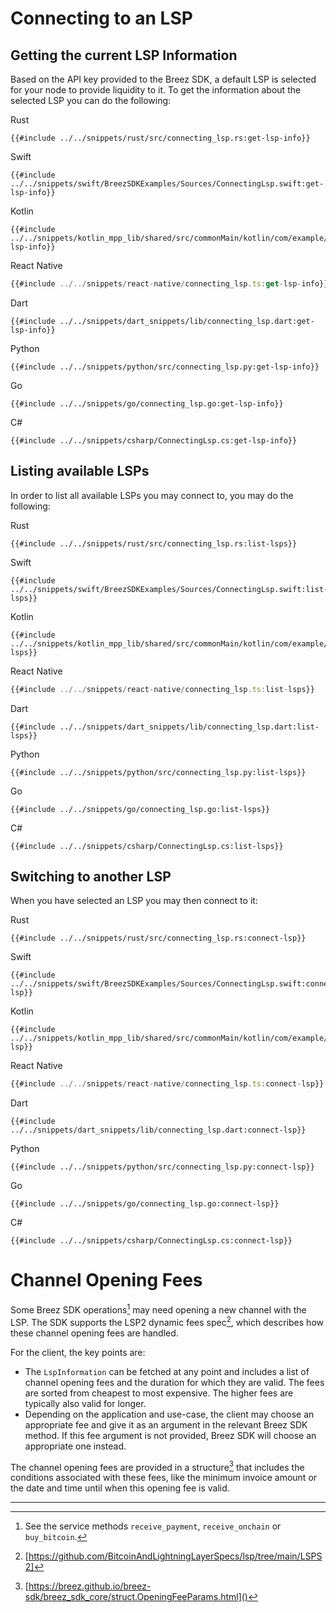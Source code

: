 # Connecting to an LSP

## Getting the current LSP Information

Based on the API key provided to the Breez SDK, a default LSP is selected for your node to provide liquidity to it. To get the information about the selected LSP you can do the following:

<custom-tabs category="lang">
<div slot="title">Rust</div>
<section>

```rust,ignore
{{#include ../../snippets/rust/src/connecting_lsp.rs:get-lsp-info}}
```
</section>

<div slot="title">Swift</div>
<section>

```swift,ignore
{{#include ../../snippets/swift/BreezSDKExamples/Sources/ConnectingLsp.swift:get-lsp-info}}
```
</section>

<div slot="title">Kotlin</div>
<section>

```kotlin,ignore
{{#include ../../snippets/kotlin_mpp_lib/shared/src/commonMain/kotlin/com/example/kotlinmpplib/ConnectingLsp.kt:get-lsp-info}}
```
</section>

<div slot="title">React Native</div>
<section>

```typescript
{{#include ../../snippets/react-native/connecting_lsp.ts:get-lsp-info}}
```
</section>

<div slot="title">Dart</div>
<section>

```dart,ignore
{{#include ../../snippets/dart_snippets/lib/connecting_lsp.dart:get-lsp-info}}
```
</section>

<div slot="title">Python</div>
<section>

```python,ignore
{{#include ../../snippets/python/src/connecting_lsp.py:get-lsp-info}}
```
</section>

<div slot="title">Go</div>
<section>

```go,ignore
{{#include ../../snippets/go/connecting_lsp.go:get-lsp-info}}
```
</section>

<div slot="title">C#</div>
<section>

```cs,ignore
{{#include ../../snippets/csharp/ConnectingLsp.cs:get-lsp-info}}
```
</section>
</custom-tabs>

## Listing available LSPs

In order to list all available LSPs you may connect to, you may do the following:

<custom-tabs category="lang">
<div slot="title">Rust</div>
<section>

```rust,ignore
{{#include ../../snippets/rust/src/connecting_lsp.rs:list-lsps}}
```
</section>

<div slot="title">Swift</div>
<section>

```swift,ignore
{{#include ../../snippets/swift/BreezSDKExamples/Sources/ConnectingLsp.swift:list-lsps}}
```
</section>

<div slot="title">Kotlin</div>
<section>

```kotlin,ignore
{{#include ../../snippets/kotlin_mpp_lib/shared/src/commonMain/kotlin/com/example/kotlinmpplib/ConnectingLsp.kt:list-lsps}}
```
</section>

<div slot="title">React Native</div>
<section>

```typescript
{{#include ../../snippets/react-native/connecting_lsp.ts:list-lsps}}
```
</section>

<div slot="title">Dart</div>
<section>

```dart,ignore
{{#include ../../snippets/dart_snippets/lib/connecting_lsp.dart:list-lsps}}
```
</section>

<div slot="title">Python</div>
<section>

```python,ignore
{{#include ../../snippets/python/src/connecting_lsp.py:list-lsps}}
```
</section>

<div slot="title">Go</div>
<section>

```go,ignore
{{#include ../../snippets/go/connecting_lsp.go:list-lsps}}
```
</section>

<div slot="title">C#</div>
<section>

```cs,ignore
{{#include ../../snippets/csharp/ConnectingLsp.cs:list-lsps}}
```
</section>
</custom-tabs>

## Switching to another LSP

When you have selected an LSP you may then connect to it:

<custom-tabs category="lang">
<div slot="title">Rust</div>
<section>

```rust,ignore
{{#include ../../snippets/rust/src/connecting_lsp.rs:connect-lsp}}
```
</section>

<div slot="title">Swift</div>
<section>

```swift,ignore
{{#include ../../snippets/swift/BreezSDKExamples/Sources/ConnectingLsp.swift:connect-lsp}}
```
</section>

<div slot="title">Kotlin</div>
<section>

```kotlin,ignore
{{#include ../../snippets/kotlin_mpp_lib/shared/src/commonMain/kotlin/com/example/kotlinmpplib/ConnectingLsp.kt:connect-lsp}}
```
</section>

<div slot="title">React Native</div>
<section>

```typescript
{{#include ../../snippets/react-native/connecting_lsp.ts:connect-lsp}}
```
</section>

<div slot="title">Dart</div>
<section>

```dart,ignore
{{#include ../../snippets/dart_snippets/lib/connecting_lsp.dart:connect-lsp}}
```
</section>

<div slot="title">Python</div>
<section>

```python,ignore
{{#include ../../snippets/python/src/connecting_lsp.py:connect-lsp}}
```
</section>

<div slot="title">Go</div>
<section>

```go,ignore
{{#include ../../snippets/go/connecting_lsp.go:connect-lsp}}
```
</section>

<div slot="title">C#</div>
<section>

```cs,ignore
{{#include ../../snippets/csharp/ConnectingLsp.cs:connect-lsp}}
```
</section>
</custom-tabs>

# Channel Opening Fees

Some Breez SDK operations[^1] may need opening a new channel with the LSP. The SDK supports the LSP2 dynamic fees spec[^2],
which describes how these channel opening fees are handled.

For the client, the key points are:

* The `LspInformation` can be fetched at any point and includes a list of channel opening fees and the duration for which
  they are valid. The fees are sorted from cheapest to most expensive. The higher fees are typically also valid for longer.
* Depending on the application and use-case, the client may choose an appropriate fee and give it as an argument in the
  relevant Breez SDK method. If this fee argument is not provided, Breez SDK will choose an appropriate one instead.

The channel opening fees are provided in a structure[^3] that includes the conditions associated with these fees, like
the minimum invoice amount or the date and time until when this opening fee is valid.

---

[^1]: See the service methods `receive_payment`, `receive_onchain` or `buy_bitcoin`.

[^2]: [https://github.com/BitcoinAndLightningLayerSpecs/lsp/tree/main/LSPS2]

[^3]: [https://breez.github.io/breez-sdk/breez_sdk_core/struct.OpeningFeeParams.html]()
